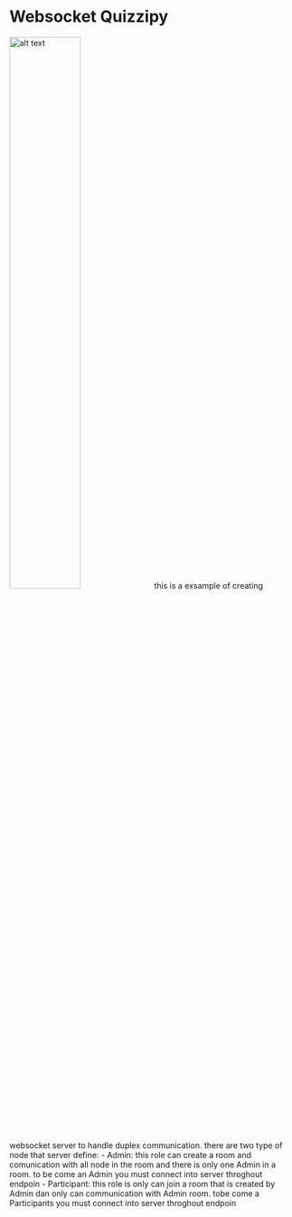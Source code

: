 # Websocket Quizzipy

<img src="https://user-images.githubusercontent.com/56477571/204067873-14388c28-49b3-448c-b75e-f9a7b15d01c4.jpg" alt="alt text" title="topology" width="50%" heigh="auto"/>
this is a exsample of creating websocket server to handle duplex communication.
there are two type of node that server define:
- Admin: this role can create a room and comunication with all node in the room and there is only one Admin in a room.
to be come an Admin you must connect into server throghout endpoin
- Participant: this role is only can join a room that is created by Admin dan only can communication with Admin room.
tobe come a Participants you must connect into server throghout endpoin

